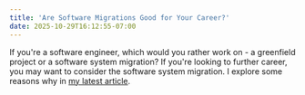```yaml
---
title: 'Are Software Migrations Good for Your Career?'
date: 2025-10-29T16:12:55-07:00
---
```


If you're a software engineer, which would you rather work on - a greenfield project or a software system migration? If you're looking to further career, you may want to consider the software system migration. I explore some reasons why in [my latest article](https://www.stevenoxley.com/blog/2025/10/29/are-migrations-good-for-your-career/).
